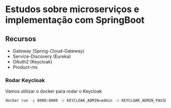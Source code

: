 # Estudos sobre microserviços e implementação com SpringBoot

## Recursos

- Gateway (Spring-Cloud-Gateway)
- Service-Discovery (Eureka)
- OAuth2 (Keycloak)
- Product-ms

### Rodar Keycloak

Vamos utilizar o docker para rodar o Keycloak

```bash
docker run -p 8080:8080 -e KEYCLOAK_ADMIN=admin -e KEYCLOAK_ADMIN_PASSWORD=admin quay.io/keycloak/keycloak:22.0.5 start-dev
```
